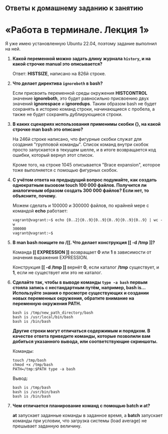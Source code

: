 
## Ответы к домашнему заданию к занятию
# «Работа в терминале. Лекция 1»

  Я уже имею установленную Ubuntu 22.04, поэтому задание выполнил на ней.

1. **Какой переменной можно задать длину журнала `history`, и на какой строчке manual это описывается?**

    Ответ: **HISTSIZE**, написано на 826й строке.

2. **Что делает директива `ignoreboth` в bash?**

    Если присвоить переменной среды окружения **HISTCONTROL** значение **ignoreboth**, это будет равносильно
    присвоению двух значений **ignorespace** и **ignoredups**. Таким образом bash не будет сохранять в историю команд
    строки, начинающиеся с пробела, а также не будет сохранять дублирующиеся строки.
    
4. **В каких сценариях использования применимы скобки {}, на какой строчке man bash это описано?**

   На 246й cтроке написано, что фигурные скобки служат для создания "групповой команды". Список команд внутри скобок
   просто запускается в текущем шелле, и в итоге возвращается код ошибки, который вернул этот список.
   
   Кроме того, на строке 1045 описывается "Brace expansion", которое тоже выполняется с помощью фигурных скобок.
   
6. **С учётом ответа на предыдущий вопрос подумайте, как создать однократным вызовом touch 100 000 файлов.
   Получится ли аналогичным образом создать 300 000 файлов? Если нет, то объясните, почему.**
   
   Можем сделать и 100000 и 300000 файлов, по крайней мере с командой **echo** работает:
   ```
   vagrant@vagrant:~$ echo {0..2}{0..9}{0..9}{0..9}{0..9}{0..9} | wc -w
   300000
   vagrant@vagrant:~$
   ```
   
5. **В man bash поищите по /\[\[. Что делает конструкция [[ -d /tmp ]]?**

   Команда **[[ EXPRESSION ]]** возвращает **0** или **1** в зависимости от значения выражения EXPRESSION.
   
   Конструкция **[[ -d /tmp ]]** вернёт **0**, если каталог **/tmp** существует, и **1**, если не существует или это не каталог.

7. **Сделайте так, чтобы в выводе команды `type -a bash` первым стояла запись с нестандартным путём, например, bash is...
   Используйте знания о просмотре существующих и создании новых переменных окружения,
   обратите внимание на переменную окружения PATH.**
    ```
    bash is /tmp/new_path_directory/bash
    bash is /usr/local/bin/bash
    bash is /bin/bash
    ```
    **Другие строки могут отличаться содержимым и порядком.
    В качестве ответа приведите команды, которые позволили вам добиться указанного вывода, или соответствующие скриншоты.**

    Команды:
    ```
    touch /tmp/bash
    chmod +x /tmp/bash
    PATH=/tmp:$PATH type -a bash
    ```
    Вывод:
    ```
    bash is /tmp/bash
    bash is /usr/bin/bash
    bash is /bin/bash
    ```

7. **Чем отличается планирование команд с помощью batch и at?**

    **at** запускает заданные команды в заданное время, а **batch** запускает команды при условии,
    что загрузка системы (load average) не прешывает заданную величину.
